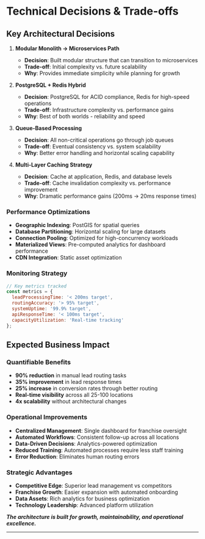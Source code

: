 # Technical Decisions & Trade-offs

## Key Architectural Decisions

1. **Modular Monolith → Microservices Path**
   - **Decision**: Built modular structure that can transition to microservices
   - **Trade-off**: Initial complexity vs. future scalability
   - **Why**: Provides immediate simplicity while planning for growth

2. **PostgreSQL + Redis Hybrid**
   - **Decision**: PostgreSQL for ACID compliance, Redis for high-speed operations
   - **Trade-off**: Infrastructure complexity vs. performance gains
   - **Why**: Best of both worlds - reliability and speed

3. **Queue-Based Processing**
   - **Decision**: All non-critical operations go through job queues
   - **Trade-off**: Eventual consistency vs. system scalability
   - **Why**: Better error handling and horizontal scaling capability

4. **Multi-Layer Caching Strategy**
   - **Decision**: Cache at application, Redis, and database levels
   - **Trade-off**: Cache invalidation complexity vs. performance improvement
   - **Why**: Dramatic performance gains (200ms → 20ms response times)

### Performance Optimizations

- **Geographic Indexing**: PostGIS for spatial queries
- **Database Partitioning**: Horizontal scaling for large datasets
- **Connection Pooling**: Optimized for high-concurrency workloads
- **Materialized Views**: Pre-computed analytics for dashboard performance
- **CDN Integration**: Static asset optimization

### Monitoring Strategy

```javascript
// Key metrics tracked
const metrics = {
  leadProcessingTime: '< 200ms target',
  routingAccuracy: '> 95% target', 
  systemUptime: '99.9% target',
  apiResponseTime: '< 100ms target',
  capacityUtilization: 'Real-time tracking'
};
```

## Expected Business Impact

### Quantifiable Benefits

- **90% reduction** in manual lead routing tasks
- **35% improvement** in lead response times  
- **25% increase** in conversion rates through better routing
- **Real-time visibility** across all 25-100 locations
- **4x scalability** without architectural changes

### Operational Improvements

- **Centralized Management**: Single dashboard for franchise oversight
- **Automated Workflows**: Consistent follow-up across all locations  
- **Data-Driven Decisions**: Analytics-powered optimization
- **Reduced Training**: Automated processes require less staff training
- **Error Reduction**: Eliminates human routing errors

### Strategic Advantages

- **Competitive Edge**: Superior lead management vs competitors
- **Franchise Growth**: Easier expansion with automated onboarding
- **Data Assets**: Rich analytics for business optimization
- **Technology Leadership**: Advanced platform utilization

***The architecture is built for growth, maintainability, and operational excellence.***

---
